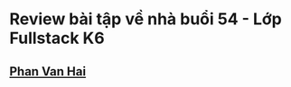 # Review bài tập về nhà buổi 54 - Lớp Fullstack K6

## [Phan Van Hai](https://the-wild-oasis-phi-weld-42.vercel.app/)
